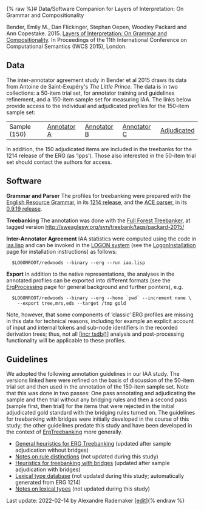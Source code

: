 {% raw %}# Data/Software Companion for Layers of Interpretation: On Grammar and Compositionality

Bender, Emily M., Dan Flickinger, Stephan Oepen, Woodley Packard and Ann Copestake. 2015. [Layers of Interpretation: On Grammar and Compositionality](https://aclanthology.org/W15-0128/). In Proceedings of the 11th International Conference on Computational Semantics (IWCS 2015), London.

## Data

The inter-annotator agreement study in Bender et al 2015 draws its data
from Antoine de Saint-Exupéry's *The Little Prince*. The data is in two
collections: a 50-item trial set, for annotator training and guidelines
refinement, and a 150-item sample set for measuring IAA. The links below
provide access to the individual and adjudicated profiles for the
150-item sample set:

|              |                                                                            |                                                                            |                                                                            |                                                                               |
|--------------|----------------------------------------------------------------------------|----------------------------------------------------------------------------|----------------------------------------------------------------------------|-------------------------------------------------------------------------------|
| Sample (150) | [Annotator A](http://svn.delph-in.net/snug/starsem14/iwcs15/public/tsdb/a) | [Annotator B](http://svn.delph-in.net/snug/starsem14/iwcs15/public/tsdb/b) | [Annotator C](http://svn.delph-in.net/snug/starsem14/iwcs15/public/tsdb/c) | [Adjudicated](http://svn.delph-in.net/snug/starsem14/iwcs15/public/tsdb/gold) |

In addition, the 150 adjudicated items are included in the treebanks for
the 1214 release of the ERG (as ‘lpps’). Those also interested in the
50-item trial set should contact the authors for access.

## Software

**Grammar and Parser** The profiles for treebanking were prepared with
the [English Resource Grammar](https://blog.inductorsoftware.com/docsproto/erg/ErgTop), in its [1214
release](http://svn.delph-in.net/erg/tags/1214), and the [ACE
parser](https://blog.inductorsoftware.com/docsproto/tools/AceTop), in its [0.9.19
release](http://sweaglesw.org/svn/ace/tags/ace-0.9.19/).

**Treebanking** The annotation was done with the [Full Forest
Treebanker](https://blog.inductorsoftware.com/docsproto/tools/FftbTop), at tagged version
<http://sweaglesw.org/svn/treebank/tags/packard-2015/>

**Inter-Annotator Agreement** IAA statistics were computed using the
code in
[iaa.lisp](http://svn.delph-in.net/snug/starsem14/iwcs15/public/iaa.lisp)
and can be invoked in the [LOGON system](https://blog.inductorsoftware.com/docsproto/tools/LogonTop) (see the
[LogonInstallation](https://blog.inductorsoftware.com/docsproto/tools/LogonInstallation) page for installation
instructions) as follows:

      $LOGONROOT/redwoods --binary --erg --run iaa.lisp

**Export** In addition to the native representations, the analyses in
the annotated profiles can be exported into different formats (see the
[ErgProcessing](https://blog.inductorsoftware.com/docsproto/erg/ErgProcessing) page for general background and further
pointers), e.g.

      $LOGONROOT/redwoods --binary --erg --home `pwd` --increment none \
        --export tree,mrs,eds --target /tmp gold

Note, however, that some components of ‘classic’ ERG profiles are
missing in this data for technical reasons, including for example an
explicit account of input and internal tokens and sub-node identifiers
in the recorded derivation trees; thus, not all [\[incr
tsdb()\]](http://www.delph-in.net/itsdb) analysis and post-processing
functionality will be applicable to these profiles.

## Guidelines

We adopted the following annotation guidelines in our IAA study. The
versions linked here were refined on the basis of discussion of the
50-item trial set and then used in the annotation of the 150-item sample
set. Note that this was done in two passes: One pass annotating and
adjudicating the sample and then trial without any bridging rules and
then a second pass (sample first, then trial) for the items that were
rejected in the initial adjudicated gold standard with the bridging
rules turned on. The guidelines for treebanking with bridges were
initially developed in the course of this study; the other guidelines
predate this study and have been developed in the context of
[ErgTreebanking](https://blog.inductorsoftware.com/docsproto/erg/ErgTreebanking) more generally.

- [General heuristics for ERG Treebanking](/delph-in/docs/wiki/ErgTreebankingGuidelines) (updated after sample adjudication without bridges)
- [Notes on rule distinctions](/delph-in/docs/wiki/ErgTreebankingRules) (not updated during this study)
- [Heuristics for treebanking with bridges](/delph-in/docs/wiki/ErgTreebankingBridges) (updated after sample adjudication with bridges)
- [Lexical type database](http://compling.hss.ntu.edu.sg/ltdb/cgi/ERG_1214/ltypes.cgi) (not updated during this study; automatically generated from ERG 1214)
- [Notes on lexical types](/delph-in/docs/wiki/ErgLeTypes) (not updated during this study)

Last update: 2022-02-14 by Alexandre Rademaker [[edit](https://github.com/delph-in/docs/wiki/RedwoodsLpp/_edit)]{% endraw %}